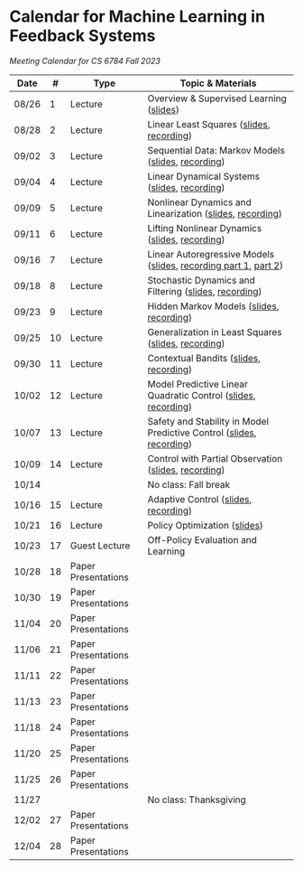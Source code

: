 # Calendar for Machine Learning in Feedback Systems
*Meeting Calendar for CS 6784 Fall 2023*

| Date | # | Type | Topic & Materials |
| --- | --- | --- | --- |
| 08/26 | 1 | Lecture | Overview & Supervised Learning ([slides](https://slides.com/sarahdean-2/01-overview-ml-in-feedback-sys-f25)) |
| 08/28 | 2 | Lecture | Linear Least Squares ([slides](https://slides.com/sarahdean-2/02-supervised-learning-least-squares-ml-in-feedback-sys-f25), [recording](https://vod.video.cornell.edu/media/Lecture+2%3A+Least+Squares+%28ML+In+Feedback+Sys+F25%29/1_4hv15ez1)) |
| 09/02 | 3 | Lecture | Sequential Data: Markov Models ([slides](https://slides.com/sarahdean-2/03-sequential-data-markov-models-f25), [recording](https://vod.video.cornell.edu/media/Lecture+3%3A+Markov+Models+%28ML+In+Feedback+Sys+F25%29/1_sotmjfhf)) |
| 09/04 | 4 | Lecture | Linear Dynamical Systems ([slides](https://slides.com/sarahdean-2/04-linear-dynamics-ml-feedback-sys-f25), [recording](https://vod.video.cornell.edu/media/Lecture+3%3A+Linear+Dynamics+Models+%28ML+in+Feedback+Sys+F25%29/1_kgnawf0m)) |
| 09/09 | 5 | Lecture | Nonlinear Dynamics and Linearization ([slides](https://slides.com/sarahdean-2/05-nonlin-dynamics-ml-feedback-sys-f25), [recording](https://vod.video.cornell.edu/media/+Lecture+4%3A+Linearizing+Nonlinear+Dynamics+%28ML+in+Feedback+Sys+F25%29+/1_4key265f)) | 
| 09/11 | 6 | Lecture | Lifting Nonlinear Dynamics ([slides](https://slides.com/sarahdean-2/06-nonlin-dynamics-koopman-ml-feedback-sys-f25/), [recording](https://vod.video.cornell.edu/media/Lecture+6%3A+Lifting+Nonlinear+Dynamics+%28ML+in+Feedback+Sys+F25%29/1_1mpfxjzv)) |
| 09/16 | 7 | Lecture | Linear Autoregressive Models ([slides](https://slides.com/sarahdean-2/07-linear-autoregressive-ml-in-feedback-sys-f25), [recording part 1](https://vod.video.cornell.edu/media/+Lecture+7+part+1%3A+Linear+Autoregressive+Models+%28ML+in+Feedback+Sys+F25%29+/1_n3qb43zt), [part 2](https://vod.video.cornell.edu/media/%20Lecture%207%20part%202%3A%20Linear%20Autoregressive%20Models%20(ML%20in%20Feedback%20Sys%20F25)%20/1_fx1m5c22)) |
| 09/18 | 8 | Lecture | Stochastic Dynamics and Filtering ([slides](https://slides.com/sarahdean-2/08-state-estimation-ml-in-feedback-sys-f25), [recording](https://vod.video.cornell.edu/media/+Lecture+8%3A+Stochastic+Dynamics+and+Filtering+%28ML+in+Feedback+Sys+F25%29+/1_8j994nir)) |
| 09/23 | 9 | Lecture | Hidden Markov Models ([slides](https://slides.com/sarahdean-2/09-hidden-markov-ml-in-feedback-sys-f25), [recording](https://vod.video.cornell.edu/media/Lecture+9%3A+Hidden+Markov+Models+%28ML+in+Feedback+Sys+F25%29/1_bhoqesb1)) |
| 09/25 | 10 | Lecture | Generalization in Least Squares ([slides](https://slides.com/sarahdean-2/10-generalization-ml-in-feedback-sys-f25), [recording](https://vod.video.cornell.edu/media/Lecture+10%3A+Generalization+%28ML+in+Feedback+Sys+F25%29/1_gbqrzyos)) |
| 09/30 | 11 | Lecture | Contextual Bandits ([slides](https://slides.com/sarahdean-2/11-bandits-ml-in-feedback-sys-f25), [recording](https://vod.video.cornell.edu/media/+Lecture+11%3A+Contextual+Bandits+%28ML+In+Feedback+Sys+F25%29+/1_lzry392g)) |
| 10/02 | 12 | Lecture | Model Predictive Linear Quadratic Control ([slides](https://slides.com/sarahdean-2/11-bandits-ml-in-feedback-sys-f25-7c4a66), [recording](https://vod.video.cornell.edu/media/+Lecture+12%3A+Model+Predictive+Linear+Quadratic+Control+%28ML+In+Feedback+Sys+F25%29+/1_0xd91d2q)) |
| 10/07 | 13 | Lecture | Safety and Stability in Model Predictive Control ([slides](https://slides.com/sarahdean-2/13-mpc-safe-ml-in-feedback-sys-f25), [recording](https://vod.video.cornell.edu/media/Lecture+13%3A+Safety+and+Stability+in+Model+Predictive+Control+%28ML+In+Feedback+Sys+F25%29/1_8ox4frmg)) |
| 10/09 | 14 | Lecture | Control with Partial Observation ([slides](https://slides.com/sarahdean-2/14-sep-prin-ml-in-feedback-sys-f25), [recording](https://vod.video.cornell.edu/media/Lecture+14%3A+Control+with+Partial+Observation+%28ML+In+Feedback+Sys+F25%29/1_ca5c1x7x)) |
| 10/14 |  |  | No class: Fall break |
| 10/16 | 15 | Lecture | Adaptive Control ([slides](https://slides.com/sarahdean-2/15-adaptive-control-ml-in-feedback-sys-f25), [recording](https://vod.video.cornell.edu/media/+Lecture+15%3A+Adaptive+Control+%28ML+In+Feedback+Sys+F25%29+/1_2isxfefm)) |
| 10/21 | 16 | Lecture | Policy Optimization ([slides](https://slides.com/sarahdean-2/16-policy-opt-ml-in-feedback-sys-f25)) |
| 10/23 | 17 | Guest Lecture | Off-Policy Evaluation and Learning |
| 10/28 | 18 | Paper Presentations |  |
| 10/30 | 19 | Paper Presentations |  |
| 11/04 | 20 | Paper Presentations |  |
| 11/06 | 21 | Paper Presentations |  |
| 11/11 | 22 | Paper Presentations |  |
| 11/13 | 23 | Paper Presentations |  |
| 11/18 | 24 | Paper Presentations |  |
| 11/20 | 25 | Paper Presentations |  |
| 11/25 | 26 | Paper Presentations |  |
| 11/27 |  |  | No class: Thanksgiving |
| 12/02 | 27 | Paper Presentations |  |
| 12/04 | 28 | Paper Presentations |  |
